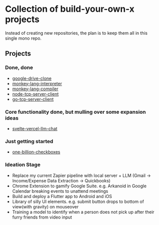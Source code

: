 # Collection of build-your-own-x projects

Instead of creating new repositories, the plan is to keep them all in this single mono repo.

## Projects

### Done, done

- [google-drive-clone](https://github.com/gnitnuj/google-drive-clone)
- [monkey-lang-interpreter](https://github.com/gnitnuj/monkey-lang-interpreter)
- [monkey-lang-compiler](https://github.com/gnitnuj/monkey-lang-compiler)
- [node-tcp-server-client](https://github.com/gnitnuj/build-my-own-x/tree/main/node-tcp-server-client)
- [go-tcp-server-client](https://github.com/gnitnuj/build-my-own-x/tree/main/go-tcp-server-client)

### Core functionality done, but mulling over some expansion ideas

- [svelte-vercel-llm-chat](https://github.com/gnitnuj/build-my-own-x/tree/main/svelte-vercel-llm-chat)

### Just getting started

- [one-billion-checkboxes](https://github.com/gnitnuj/build-my-own-x/tree/main/one-billion-checkboxes)

### Ideation Stage

- Replace my current Zapier pipeline with local server + LLM (Gmail -> Income/Expense Data Extraction -> Quickbooks)
- Chrome Extension to gamify Google Suite. e.g. Arkanoid in Google Calendar breaking events to unattend meetings
- Build and deploy a Flutter app to Android and iOS
- Library of silly UI elements. e.g. submit button drops to bottom of view(with gravity) on mouseover
- Training a model to identify when a person does not pick up after their furry friends from video input
